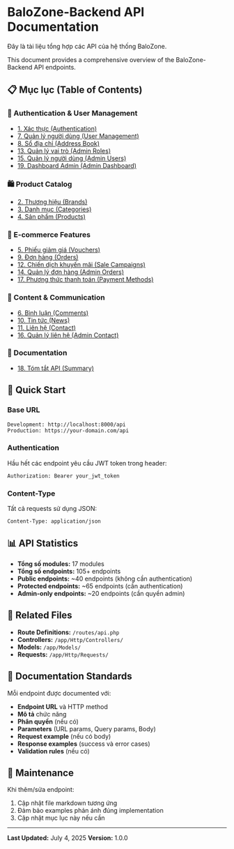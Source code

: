 # BaloZone-Backend API Documentation

Đây là tài liệu tổng hợp các API của hệ thống BaloZone.

This document provides a comprehensive overview of the BaloZone-Backend API endpoints.

## 📋 Mục lục (Table of Contents)

### 🔐 Authentication & User Management
- [1. Xác thực (Authentication)](./01-auth.md)
- [7. Quản lý người dùng (User Management)](./07-user-management.md)
- [8. Sổ địa chỉ (Address Book)](./08-address-book.md)
- [13. Quản lý vai trò (Admin Roles)](./13-admin-roles.md)
- [15. Quản lý người dùng (Admin Users)](./15-admin-users.md)
- [19. Dashboard Admin (Admin Dashboard)](./19-admin-dashboard.md)

### 🛍️ Product Catalog
- [2. Thương hiệu (Brands)](./02-brands.md)
- [3. Danh mục (Categories)](./03-categories.md)
- [4. Sản phẩm (Products)](./04-products.md)

### 🛒 E-commerce Features
- [5. Phiếu giảm giá (Vouchers)](./05-vouchers.md)
- [9. Đơn hàng (Orders)](./09-orders.md)
- [12. Chiến dịch khuyến mãi (Sale Campaigns)](./12-sale-campaigns.md)
- [14. Quản lý đơn hàng (Admin Orders)](./14-admin-orders.md)
- [17. Phương thức thanh toán (Payment Methods)](./17-payment-methods.md)

### 💬 Content & Communication
- [6. Bình luận (Comments)](./06-comments.md)
- [10. Tin tức (News)](./10-news.md)
- [11. Liên hệ (Contact)](./11-contact.md)
- [16. Quản lý liên hệ (Admin Contact)](./16-admin-contact.md)

### 📖 Documentation
- [18. Tóm tắt API (Summary)](./18-summary.md)

## 🚀 Quick Start

### Base URL
```
Development: http://localhost:8000/api
Production: https://your-domain.com/api
```

### Authentication
Hầu hết các endpoint yêu cầu JWT token trong header:
```
Authorization: Bearer your_jwt_token
```

### Content-Type
Tất cả requests sử dụng JSON:
```
Content-Type: application/json
```

## 📊 API Statistics

- **Tổng số modules:** 17 modules
- **Tổng số endpoints:** 105+ endpoints
- **Public endpoints:** ~40 endpoints (không cần authentication)
- **Protected endpoints:** ~65 endpoints (cần authentication)
- **Admin-only endpoints:** ~20 endpoints (cần quyền admin)

## 🔗 Related Files

- **Route Definitions:** `/routes/api.php`
- **Controllers:** `/app/Http/Controllers/`
- **Models:** `/app/Models/`
- **Requests:** `/app/Http/Requests/`

## 📝 Documentation Standards

Mỗi endpoint được documented với:
- **Endpoint URL** và HTTP method
- **Mô tả** chức năng
- **Phân quyền** (nếu có)
- **Parameters** (URL params, Query params, Body)
- **Request example** (nếu có body)
- **Response examples** (success và error cases)
- **Validation rules** (nếu có)

## 🔧 Maintenance

Khi thêm/sửa endpoint:
1. Cập nhật file markdown tương ứng
2. Đảm bảo examples phản ánh đúng implementation
3. Cập nhật mục lục này nếu cần

---

**Last Updated:** July 4, 2025
**Version:** 1.0.0
